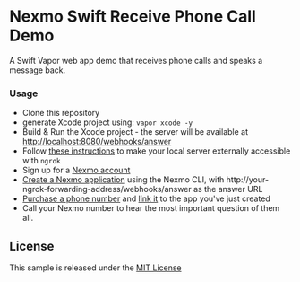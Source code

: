 # Nexmo Swift Receive Phone Call Demo

A Swift Vapor web app demo that receives phone calls and speaks a message back.

### Usage

* Clone this repository
* generate Xcode project using: `vapor xcode -y`
* Build & Run the Xcode project - the server will be available at [http://localhost:8080/webhooks/answer](http://localhost:8080/webhooks/answer)
* Follow [these instructions](https://www.nexmo.com/blog/2017/07/04/local-development-nexmo-ngrok-tunnel-dr/) to make your local server externally accessible with `ngrok`
* Sign up for a [Nexmo account](https://dashboard.nexmo.com/sign-up)
* [Create a Nexmo application](https://github.com/Nexmo/nexmo-cli#applications) using the Nexmo CLI, with http://your-ngrok-forwarding-address/webhooks/answer as the answer URL
* [Purchase a phone number](https://github.com/Nexmo/nexmo-cli#numbers) and [link it](https://github.com/Nexmo/nexmo-cli#linking) to the app you've just created
* Call your Nexmo number to hear the most important question of them all.

## License

This sample is released under the [MIT License](LICENSE)
